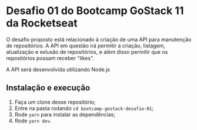 # Desafio 01 do Bootcamp GoStack 11 da Rocketseat

O desafio proposto está relacionado à criação de uma API para manutenção de repositórios. A API em questão irá permitir a criação, listagem, atualização e exlusão de repositórios, e além disso permitir que os repositórios possam receber "likes". 

A API será desenvolvida utilizando Node.js

## Instalação e execução

1. Faça um clone desse repositório;
2. Entre na pasta rodando `cd bootcamp-gostack-desafio-01`;
3. Rode `yarn` para instalar as dependências;
4. Rode `yarn dev`.